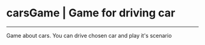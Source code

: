 # carsGame | Game for driving car
---
Game about cars. You can drive chosen car and play it's scenario
